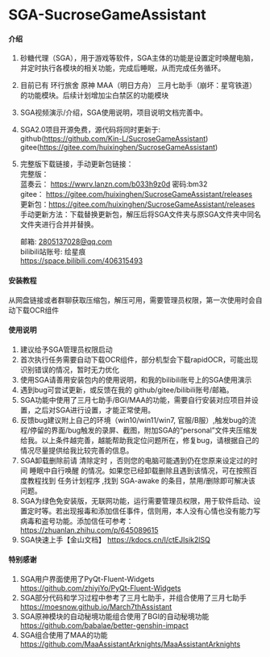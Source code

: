 # SGA-SucroseGameAssistant

#### 介绍
1.  砂糖代理（SGA），用于游戏等软件，SGA主体的功能是设置定时唤醒电脑，并定时执行各模块的相关功能，完成后睡眠，从而完成任务循环。  
2.  目前已有 环行旅舍 原神 MAA（明日方舟） 三月七助手（崩坏：星穹铁道）的功能模块。后续计划增加尘白禁区的功能模块  
3.  SGA视频演示/介绍，SGA使用说明，项目说明文档完善中。

4.  SGA2.0项目开源免费，源代码将同时更新于:  
github(https://github.com/Kin-L/SucroseGameAssistant)  
gitee(https://gitee.com/huixinghen/SucroseGameAssistant)  

5.  完整版下载链接，手动更新包链接：  
完整版：  
蓝奏云： https://wwrv.lanzn.com/b033h9z0d 密码:bm32  
gitee： https://gitee.com/huixinghen/SucroseGameAssistant/releases  
更新包：https://gitee.com/huixinghen/SucroseGameAssistant/releases  
手动更新方法：下载替换更新包，解压后将SGA文件夹与原SGA文件夹中同名文件夹进行合并并替换。  

    邮箱: 2805137028@qq.com  
    bilibili站账号: 绘星痕  
    https://space.bilibili.com/406315493  

#### 安装教程

从网盘链接或者群聊获取压缩包，解压可用，需要管理员权限，第一次使用时会自动下载OCR组件

#### 使用说明

1.  建议给予SGA管理员权限启动
2.  首次执行任务需要自动下载OCR组件，部分机型会下载rapidOCR，可能出现识别错误的情况，暂时无力优化
3.  使用SGA请善用安装包内的使用说明，和我的bilibili账号上的SGA使用演示
4.  遇到bug可尝试更新，或反馈在我的 github/gitee/bilibili账号/邮箱。
5.  SGA功能中使用了三月七助手/BGI/MAA的功能，需要自行安装对应项目并设置，之后对SGA进行设置，才能正常使用。
6.  反馈bug建议附上自己的环境（win10/win11/win7, 官服/B服）,触发bug的流程/停留的界面/bug触发的录屏、截图，附加SGA的“personal”文件夹压缩发给我。以上条件越完善，越能帮助我定位问题所在，修复bug，请根据自己的情况尽量提供给我比较完善的信息。
7.  SGA卸载删除前请 清除定时 ，否则您的电脑可能遇到仍在您原来设定过的时间 睡眠中自行唤醒 的情况。如果您已经卸载删除且遇到该情况，可在按照百度教程找到 任务计划程序 ,找到 SGA-awake 的条目，禁用/删除即可解决该问题。
8.  SGA为绿色免安装版，无联网功能，运行需要管理员权限，用于软件启动、设置定时等。若出现报毒和添加信任事件，信则用，本人没有心情也没有能力写病毒和盗号功能。添加信任可参考：https://zhuanlan.zhihu.com/p/645089615
9.  SGA快速上手【金山文档】 https://kdocs.cn/l/ctEJIsik2lSQ
#### 特别感谢

1.  SGA用户界面使用了PyQt-Fluent-Widgets  
https://github.com/zhiyiYo/PyQt-Fluent-Widgets
2.  SGA部分代码和学习过程中参考了三月七助手，并组合使用了三月七助手  
https://moesnow.github.io/March7thAssistant
3.  SGA原神模块的自动秘境功能组合使用了BGI的自动秘境功能  
https://github.com/babalae/better-genshin-impact
4.  SGA组合使用了MAA的功能  
https://github.com/MaaAssistantArknights/MaaAssistantArknights

